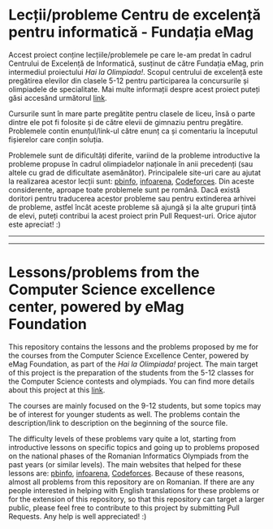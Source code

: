 # Lecții/probleme Centru de excelență pentru informatică - Fundația eMag

Accest proiect conține lecțiile/problemele pe care le-am predat în cadrul Centrului de Excelență de Informatică, susținut de către Fundația eMag, prin intermediul proiectului *Hai la Olimpiada!*. Scopul centrului de excelență este pregătirea elevilor din clasele 5-12 pentru participarea la concursurile și olimpiadele de specialitate. Mai multe informații despre acest proiect puteți găsi accesând următorul [link](https://hailaolimpiada.ro/).

Cursurile sunt în mare parte pregătite pentru clasele de liceu, însă o parte dintre ele pot fi folosite și de către elevii de gimnaziu pentru pregătire.
Problemele contin enunțul/link-ul către enunț ca și comentariu la începutul fișierelor care conțin soluția.

Problemele sunt de dificultăți diferite, variind de la probleme introductive la probleme propuse în cadrul olimpiadelor naționale în anii precedenți (sau altele cu grad de dificultate asemănător). Principalele site-uri care au ajutat la realizarea acestor lecții sunt: [pbinfo](https://www.pbinfo.ro), [infoarena](https://www.infoarena.ro), [Codeforces](https://www.codeforces.com). 
Din aceste considerente, aproape toate problemele sunt pe română.
Dacă există doritori pentru traducerea acestor probleme sau pentru extinderea arhivei de probleme, astfel încât aceste probleme să ajungă și la alte grupuri țintă de elevi, puteți contribui la acest proiect prin Pull Request-uri. Orice ajutor este apreciat! :)

-----------
-----------
# Lessons/problems from the Computer Science excellence center, powered by eMag Foundation
This repository contains the lessons and the problems proposed by me for the courses from the Computer Science Excellence Center, powered by eMag Foundation, as part of the *Hai la Olimpiada!* project. The main target of this project is the preparation of the students from the 5-12 classes for the Computer Science contests and olympiads. You can find more details about this project at this [link](https://hailaolimpiada.ro/).

The courses are mainly focused on the 9-12 students, but some topics may be of interest for younger students as well.
The problems contain the description/link to description on the beginning of the source file.

The difficulty levels of these problems vary quite a lot, starting from introductive lessons on specific topics and going up to problems proposed on the national phases of the Romanian Informatics Olympiads from the past years (or similar levels). The main websites that helped for these lessons are: [pbinfo](https://www.pbinfo.ro), [infoarena](https://www.infoarena.ro), [Codeforces](https://www.codeforces.com). 
Because of these reasons, almost all problems from this repository are on Romanian.
If there are any people interested in helping with English translations for these problems or for the extension of this repository, so that this repository can target a larger public, please feel free to contribute to this project by submitting Pull Requests. Any help is well appreciated! :)



